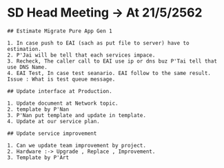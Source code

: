 # SD Head Meeting -> At 21/5/2562

    ## Estimate Migrate Pure App Gen 1

    1. In case push to EAI (sach as put file to server) have to estimation.
    2. P'Jai will be tell that each services impace.
    3. Recheck, The caller call to EAI use ip or dns buz P'Tai tell that use DNS Name.
    4. EAI Test, In case test seanario. EAI follow to the same result. Issue : What is test queue message.

    ## Update interface at Production.

    1. Update document at Network topic.
    2. template by P'Nan
    3. P'Nan put template and update in template.
    4. Update at our service plan.

    ## Update service improvement
    
    1. Can we update team improvement by project.
    2. Hardware :-> Upgrade , Replace , Improvement.
    3. Template by P'Art
    
